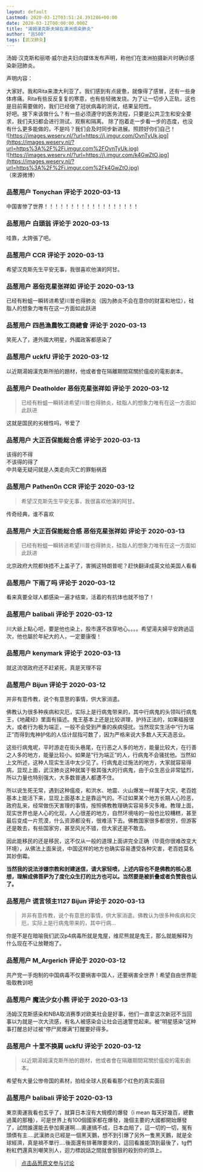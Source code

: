 ```yaml
---
layout: default
Lastmod: 2020-03-12T03:51:24.391286+00:00
date: 2020-03-12T00:00:00.000Z
title: "湯姆漢克斯夫婦在澳洲感染肺炎"
author: "呂500"
tags: [武汉肺炎]
---
```


汤姆·汉克斯和丽塔·威尔逊夫妇向媒体发布声明，称他们在澳洲拍摄新片时确诊感染新冠肺炎。  
  
声明内容：  
  
大家好。我和Rita来澳大利亚了。我们感到有点疲惫，就像得了感冒，还有一些身体疼痛。Rita有些反反复复的寒意，也有些轻微发烧。为了让一切步入正轨，这也是目前需要做的，我们已经做了冠状病毒的测试，结果呈阳性。  
好吧。接下来该做什么？有一些必须遵守的医务流程，只要是公共卫生和安全要求，我们夫妇都会进行测试、观察和隔离。 除了抱着走一步看一步的态度，也没有什么更多能做的，不是吗？我们会及时同步新进展。照顾好你们自己！  
![https://images.weserv.nl/?url=https://i.imgur.com/OvnTyUk.jpg](https://images.weserv.nl/?url=https%3A%2F%2Fi.imgur.com%2FOvnTyUk.jpg)  
![https://images.weserv.nl/?url=https://i.imgur.com/k4GwZtO.jpg](https://images.weserv.nl/?url=https%3A%2F%2Fi.imgur.com%2Fk4GwZtO.jpg)  
（來源微博）

            
### 品葱用户 **Tonychan** 评论于 2020-03-13
        
中国害惨了世界！！！！！！！！！！！！！！！！！！
        


            
### 品葱用户 **白頭翁** 评论于 2020-03-13
        
哇靠，太誇張了吧。
        


            
### 品葱用户 **CCR** 评论于 2020-03-13
        
希望汉克斯先生平安无事，我很喜欢他演的阿甘。
        


            
### 品葱用户 **恶俗克星张祥如** 评论于 2020-03-13
        
已经有粉蛆一瞬转进希望川普也得肺炎（因为肺炎不会在意你的财富和地位），硅脂人的想象力唯有在这一方面如此跃进
        


            
### 品葱用户 **四邑漁農牧工商總會** 评论于 2020-03-13
        
笑死人了，連外國大明星，外國政客都感染了
        


            
### 品葱用户 **uckfU** 评论于 2020-03-12
        
以近期湯姆漢克斯所拍的題材，他或者會在隔離期間寫關於瘟疫的電影劇本。
        


            
### 品葱用户 **Deatholder 恶俗克星张祥如** 评论于 2020-03-12
        
> 已经有粉蛆一瞬转进希望川普也得肺炎，硅脂人的想象力唯有在这一方面如此跃进

  
这就是国民的劣根性吗，爷爱了
        


            
### 品葱用户 **大正百保能総合感** 评论于 2020-03-13
        
该得的不得  
不该得的得了  
中共毫无疑问就是人类走向灭亡的罪魁祸首
        


            
### 品葱用户 **Pathen0n CCR** 评论于 2020-03-12
        
> 希望汉克斯先生平安无事，我很喜欢他演的阿甘。

  
传奇经典，谁不喜欢
        


            
### 品葱用户 **大正百保能総合感 恶俗克星张祥如** 评论于 2020-03-13
        
> 已经有粉蛆一瞬转进希望川普也得肺炎，硅脂人的想象力唯有在这一方面如此跃进

  
北京政府大院都快捂不上盖子了，害搁这特朗普呢？赶快翻译成英文给美国人看看
        


            
### 品葱用户 **下雨了吗** 评论于 2020-03-12
        
看来真要全球人都感染一遍才结束，活着的有抗体也就不怕了！
        


            
### 品葱用户 **balibali** 评论于 2020-03-12
        
川大爺上點心吧，要是他也染上，股市還不跌穿地心。。。。希望湯夫婦平安跨過這次，他也屬於年紀大的人，一定要康復！
        


            
### 品葱用户 **kenymark** 评论于 2020-03-13
        
就这流氓政府还不赶紧死，真是天理不容
        


            
### 品葱用户 **Bijun** 评论于 2020-03-12
        
并非有意传教，说个有意思的事情，供大家消遣。  
  
佛教认为很多种疾病和灾厄，实际上是行病鬼带来的，其中行病鬼的头领叫行病鬼王，《地藏经》里面有描述。鬼王基本上还是比较讲理，护持正法的，如果福报很大，或者行为极为端正，一般不会受到严重的疾病侵扰。当然现实生活中“行为端正”而得到鬼神护佑的人估计屈指可数了，因为严格来说大多数人天天造恶业。  
  
这些行病鬼呢，平时游走在街头巷尾，在行恶之人多的地方，能量比较大，在行善之人多的地方，能量比较小。如果是“行为端正”的人，行病鬼不会骚扰他。当然如上文所述，这种人现实生活中太少见了。行病鬼走过施法的地方，大家就容易得病，显现上面，武汉肺炎这种就属于极其强大的行病鬼，由于众生恶业非常猛烈，所以力量也特别强大，大多数普通人都遭不住。  
  
所以说生死无常，遇到这种瘟疫，和洪水、地震、火山爆发一样属于大灾，老百姓基本上能活下来，显现上面基本上是靠运气的。不过如果某个地方长期人心险恶，政府乱来，经常做伤天害理的事情，按照佛教教理确实容易多灾多难。教理上面，现实世界也是人心的化现，人心很差的地方，自然环境啥的一般也比较糟糕，甚至最后变成一片荒漠，什么资源都没有，很难活下去。佛教国家很多都很穷，但游客还是敢去，有些国家穷，甚至风光不错，但大家还是不敢去。  
  
因此能移民的还是移民，这不仅从一般的道理上面讲完全正确（毕竟你很难改变大环境），从佛法上面来说，中国这样的地方也确实容易遭受各种灾害，老百姓莫名其妙倒霉。  
  
**当然我的说法涉嫌宗教和封建迷信，请大家轻喷，上述内容也不是佛教的核心思想，理解成佛菩萨为了度化众生打的比方也可以。当然要是被折叠或者负赞我也认了。**
        


            
### 品葱用户 **谎言领主1127 Bijun** 评论于 2020-03-13
        
> 并非有意传教，说个有意思的事情，供大家消遣。佛教认为很多种疾病和灾厄，实际上是行病鬼带来的，其中行病...

  
你是不是在暗喻我们武汉p4病毒所就是鬼屋，维尼熊就是鬼王，那么就能解释为什么现在不让放鞭炮了。
        


            
### 品葱用户 **M_Argerich** 评论于 2020-03-12
        
共产党一手炮制的中国病毒不仅要祸害中国人，还要祸害全世界！希望自由世界能吸取教训吧
        


            
### 品葱用户 **魔法少女小熊** 评论于 2020-03-13
        
汤姆汉克斯感染和NBA取消赛季对欧美社会是好事，他们一直拿这次新冠不当回事以为就是一次大流感，有名人被感染会让社会迅速警觉起来。被“明星感染”这种事打醒总好过被“停尸房爆满”打醒要好得多。
        


            
### 品葱用户 **十里不换肩 uckfU** 评论于 2020-03-12
        
> 以近期湯姆漢克斯所拍的題材，他或者會在隔離期間寫關於瘟疫的電影劇本。

  
希望有大量公惨帝国的素材，拍给全球人民看看那个红色的真实面目
        


            
### 品葱用户 **balibali** 评论于 2020-03-13
        
東京奧運我看也玄乎了，就算日本沒有大規模的爆發（i mean 每天好幾百，總數過萬的那種），可是世界上有100個國家都在爆發，幾個主要的大國都開始爆發了，試問誰還能去參加奧運啊....奧運搞不成，日本血賠了，這一切的一切，冤有頭債有主....武漢肺炎已經是一個黑天鵝，想不到引爆了另外一隻黑天鵝，就是全球經濟，真是禍不單行....後面還有排著隊要來的，這回看誰能頂到最後了，tg們粉紅們還真別嘲笑別人，迴力標說話之間就會狠狠的殺到你的頭上。
        






> [点击品葱原文参与讨论](https://pincong.rocks/article/16071)


